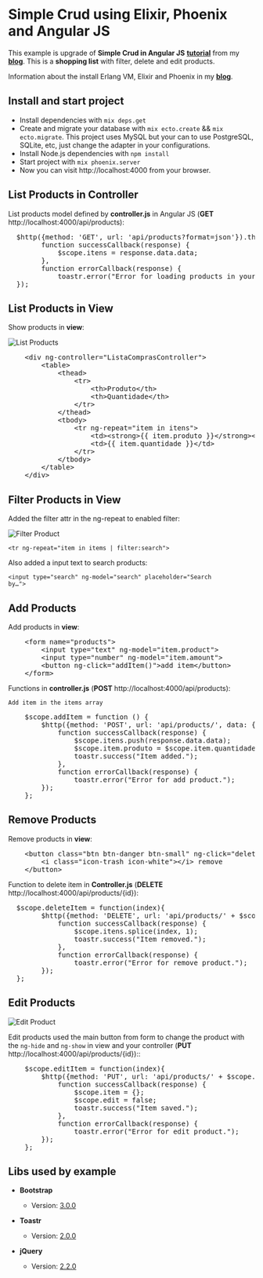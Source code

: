 Simple Crud using Elixir, Phoenix and Angular JS
=================================================
This example is upgrade of <b>Simple Crud in Angular JS</b> <b>[tutorial](https://github.com/tiagobarreto/simple-crud-angular-js)</b> from my <b>[blog](http://tiagobarreto.com)</b>. This is a <b>shopping list</b> with filter, delete and edit products.

Information about the install Erlang VM, Elixir and Phoenix in my <b>[blog](http://www.tiagobarreto.com/muito-prazer-elixir-e-phoenix/)</b>. 

Install and start project
-----------------------------
- Install dependencies with <code>mix deps.get</code>
- Create and migrate your database with <code>mix ecto.create</code> && <code>mix ecto.migrate</code>. This project uses MySQL but your can to use PostgreSQL, SQLite, etc, just change the adapter in your configurations.
- Install Node.js dependencies with <code>npm install</code>
- Start project with <code>mix phoenix.server</code>
- Now you can visit http://localhost:4000 from your browser.

List Products in Controller
-----------------------------------
List products model defined by <b>controller.js</b> in Angular JS (<b>GET</b> http://localhost:4000/api/products):

<pre>
  $http({method: 'GET', url: 'api/products?format=json'}).then(
        function successCallback(response) {
            $scope.itens = response.data.data;
        },
        function errorCallback(response) {
            toastr.error("Error for loading products in your shopping list");
  });
</pre>

List Products in View
-----------------------------------
Show products in <b>view</b>:

![List Products](https://github.com/tiagobarreto/simple-crud-angular-js/blob/master/img/docs/list-products.png)

<pre>
	&lt;div ng-controller="ListaComprasController"&gt;
		&lt;table&gt;
  			&lt;thead&gt;
    			&lt;tr&gt;
      				&lt;th&gt;Produto&lt;/th&gt;
      				&lt;th&gt;Quantidade&lt;/th&gt;
    			&lt;/tr&gt;
  			&lt;/thead&gt;
  			&lt;tbody&gt;
    			&lt;tr ng-repeat="item in itens"&gt;
      				&lt;td&gt;&lt;strong&gt;{{ item.produto }}&lt;/strong&gt;&lt;/td&gt;
      				&lt;td&gt;{{ item.quantidade }}&lt;/td&gt;
    			&lt;/tr&gt;
  			&lt;/tbody&gt;
		&lt;/table&gt;
	&lt;/div&gt;
</pre>

Filter Products in View
-----------------------------------
Added the filter attr in the ng-repeat to enabled filter:

![Filter Product](https://github.com/tiagobarreto/simple-crud-angular-js/blob/master/img/docs/filter-products.png)

<code>&lt;tr ng-repeat="item in items | filter:search"&gt;</code>

Also added a input text to search products:

<code>&lt;input type="search" ng-model="search" placeholder="Search by…"&gt;</code>


Add Products
-----------------------------------
Add products in <b>view</b>:

<pre>
	&lt;form name="products"&gt;
    	&lt;input type="text" ng-model="item.product"&gt;
    	&lt;input type="number" ng-model="item.amount"&gt;
    	&lt;button ng-click="addItem()">add item&lt;/button&gt;
	&lt;/form&gt;
</pre>

Functions in <b>controller.js</b> (<b>POST</b> http://localhost:4000/api/products):

<code>Add item in the items array</code>
<pre>
	$scope.addItem = function () {
        $http({method: 'POST', url: 'api/products/', data: { 'products' : $scope.item }}).then(
            function successCallback(response) {
                $scope.itens.push(response.data.data);
                $scope.item.produto = $scope.item.quantidade = '';
                toastr.success("Item added.");
            },
            function errorCallback(response) {
                toastr.error("Error for add product.");
        });
    };
</pre>

Remove Products
-----------------------------------
Remove products in <b>view</b>:

<pre>
	&lt;button class="btn btn-danger btn-small" ng-click="deleteItem($index)"&gt;
    	&lt;i class="icon-trash icon-white"&gt;&lt;/i&gt; remove
	&lt;/button&gt;
</pre>

Function to delete item in <b>Controller.js</b> (<b>DELETE</b> http://localhost:4000/api/products/{id}):

<pre>
  $scope.deleteItem = function(index){
        $http({method: 'DELETE', url: 'api/products/' + $scope.itens[index].id}).then(
            function successCallback(response) {
                $scope.itens.splice(index, 1);
                toastr.success("Item removed.");
            },
            function errorCallback(response) {
                toastr.error("Error for remove product.");
        });
  };
</pre>


Edit Products
-----------------------------------
![Edit Product](https://github.com/tiagobarreto/simple-crud-angular-js/blob/master/img/docs/edit-products.png)

Edit products used the main button from form to change the product with the <code>ng-hide</code> and <code>ng-show</code> in view and your controller (<b>PUT</b> http://localhost:4000/api/products/{id})::

<pre>
	$scope.editItem = function(index){
    	$http({method: 'PUT', url: 'api/products/' + $scope.item.id, data: { 'products' : $scope.item }}).then(
            function successCallback(response) {
                $scope.item = {};
                $scope.edit = false;
                toastr.success("Item saved.");
            },
            function errorCallback(response) {
                toastr.error("Error for edit product.");
        });
	};
</pre>

Libs used by example
--------------------------------------------
   * <b>Bootstrap</b>
      * Version: [3.0.0](https://github.com/twbs/bootstrap/archive/v3.0.0.zip)
 
   * <b>Toastr</b>
      * Version: [2.0.0](https://github.com/CodeSeven/toastr/blob/master/toastr.js)
      
   * <b>jQuery</b>
      * Version: [2.2.0](http://code.jquery.com/jquery-2.2.0.js)
